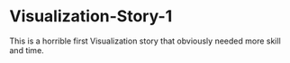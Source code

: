 # Visualization-Story-1
This is a horrible first Visualization story that obviously needed more skill and time. 

